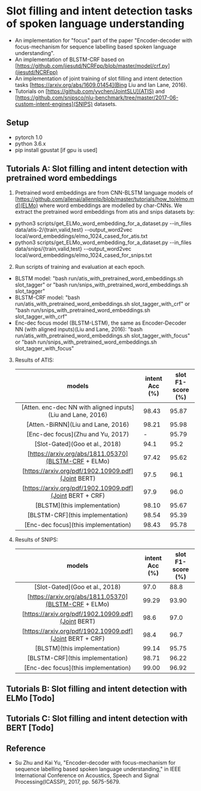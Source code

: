 # Slot filling and intent detection tasks of spoken language understanding
 * An implementation for "focus" part of the paper "Encoder-decoder with focus-mechanism for sequence labelling based spoken language understanding".
 * An implementation of BLSTM-CRF based on [https://github.com/jiesutd/NCRFpp/blob/master/model/crf.py](jiesutd/NCRFpp)
 * An implementation of joint training of slot filling and intent detection tasks [https://arxiv.org/abs/1609.01454](Bing Liu and Ian Lane, 2016).
 * Tutorials on [https://github.com/yvchen/JointSLU](ATIS) and [https://github.com/snipsco/nlu-benchmark/tree/master/2017-06-custom-intent-engines](SNIPS) datasets.

## Setup
 * pytorch 1.0
 * python 3.6.x
 * pip install gpustat     [if gpu is used]

## Tutorials A: Slot filling and intent detection with pretrained word embeddings
 1. Pretrained word embeddings are from CNN-BLSTM language models of [https://github.com/allenai/allennlp/blob/master/tutorials/how_to/elmo.md](ELMo) where word embeddings are modelled by char-CNNs. We extract the pretrained word embeddings from atis and snips datasets by:
   * python3 scripts/get_ELMo_word_embedding_for_a_dataset.py --in_files data/atis-2/{train,valid,test} --output_word2vec local/word_embeddings/elmo_1024_cased_for_atis.txt
   * python3 scripts/get_ELMo_word_embedding_for_a_dataset.py --in_files data/snips/{train,valid,test} --output_word2vec local/word_embeddings/elmo_1024_cased_for_snips.txt

 2. Run scripts of training and evaluation at each epoch.
   * BLSTM model: "bash run/atis_with_pretrained_word_embeddings.sh slot_tagger" or "bash run/snips_with_pretrained_word_embeddings.sh slot_tagger"
   * BLSTM-CRF model: "bash run/atis_with_pretrained_word_embeddings.sh slot_tagger_with_crf" or "bash run/snips_with_pretrained_word_embeddings.sh slot_tagger_with_crf"
   * Enc-dec focus model (BLSTM-LSTM), the same as Encoder-Decoder NN (with aligned inputs)(Liu and Lane, 2016): "bash run/atis_with_pretrained_word_embeddings.sh slot_tagger_with_focus" or "bash run/snips_with_pretrained_word_embeddings.sh slot_tagger_with_focus"
 
 3. Results of ATIS:
    
    | models | intent Acc (%) | slot F1-score (%) |
    |:------:|------|-------|
    | [Atten. enc-dec NN with aligned inputs](Liu and Lane, 2016) | 98.43 | 95.87 |
    | [Atten.-BiRNN](Liu and Lane, 2016) | 98.21 | 95.98 |
    | [Enc-dec focus](Zhu and Yu, 2017) | - | 95.79 |
    | [Slot-Gated](Goo et al., 2018) | 94.1 | 95.2 |
    | [https://arxiv.org/abs/1811.05370](BLSTM-CRF + ELMo) | 97.42 | 95.62 |
    | [https://arxiv.org/pdf/1902.10909.pdf](Joint BERT) | 97.5 | 96.1 |
    | [https://arxiv.org/pdf/1902.10909.pdf](Joint BERT + CRF) | 97.9 | 96.0 |
    | [BLSTM](this implementation) | 98.10 | 95.67 |
    | [BLSTM-CRF](this implementation) | 98.54 | 95.39 |
    | [Enc-dec focus](this implementation) | 98.43 | 95.78 |
 
 4. Results of SNIPS:
    
    | models | intent Acc (%) | slot F1-score (%) |
    |:------:|------|-------|
    | [Slot-Gated](Goo et al., 2018) | 97.0 | 88.8 |
    | [https://arxiv.org/abs/1811.05370](BLSTM-CRF + ELMo) | 99.29 | 93.90 |
    | [https://arxiv.org/pdf/1902.10909.pdf](Joint BERT) | 98.6 | 97.0 |
    | [https://arxiv.org/pdf/1902.10909.pdf](Joint BERT + CRF) | 98.4 | 96.7 |
    | [BLSTM](this implementation) | 99.14 | 95.75 |
    | [BLSTM-CRF](this implementation) | 98.71 | 96.22 |
    | [Enc-dec focus](this implementation) | 99.00 | 96.92 |

## Tutorials B: Slot filling and intent detection with ELMo [Todo]

## Tutorials C: Slot filling and intent detection with BERT [Todo]

## Reference
 * Su Zhu and Kai Yu, "Encoder-decoder with focus-mechanism for sequence labelling based spoken language understanding," in IEEE International Conference on Acoustics, Speech and Signal Processing(ICASSP), 2017, pp. 5675-5679.
